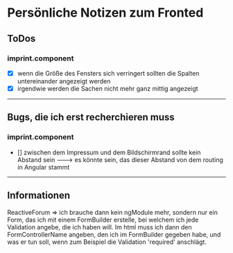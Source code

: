 # Persönliche Notizen zum Fronted

## ToDos

### imprint.component

- [x] wenn die Größe des Fensters sich verringert sollten die Spalten untereinander angezeigt werden
- [x] irgendwie werden die Sachen nicht mehr ganz mittig angezeigt

--------------------------------------------

## Bugs, die ich erst recherchieren muss

### imprint.component

- [] zwischen dem Impressum und dem Bildschirmrand sollte kein Abstand sein
  ---> es könnte sein, das dieser Abstand von dem routing in Angular stammt

-----------------------------------------------

## Informationen

<p>ReactiveForum => ich brauche dann kein ngModule mehr, sondern nur ein Form, das ich mit einem FormBuilder erstelle, bei welchem ich jede Validation angebe, die ich haben will. Im html muss ich dann den FormControllerName angeben, den ich im FormBuilder gegeben habe, und was er tun soll, wenn zum Beispiel die Validation 'required' anschlägt.</p>
